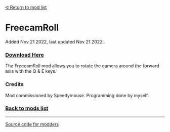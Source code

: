 [ᐊ Return to mod list](https://github.com/LeeTwentyThree/Lee23-SubnauticaMods/blob/main/Downloads/DownloadPages/ModDownloads-Subnautica.md)
# FreecamRoll
Added Nov 21 2022, last updated Nov 21 2022.

### [Download Here](https://github.com/LeeTwentyThree/Lee23-SubnauticaMods/raw/main/Downloads/FreecamRoll.zip)

The FreecamRoll mod allows you to rotate the camera around the forward axis with the Q & E keys.

### Credits

Mod commissioned by Speedymouse. Programming done by myself.

### [Back to mods list](https://github.com/LeeTwentyThree/Lee23-SubnauticaMods/blob/main/Downloads/DownloadPages/ModDownloads-Subnautica.md)

---

[Source code for modders](https://github.com/LeeTwentyThree/Lee23-SubnauticaMods/tree/main/FreecamRoll)
